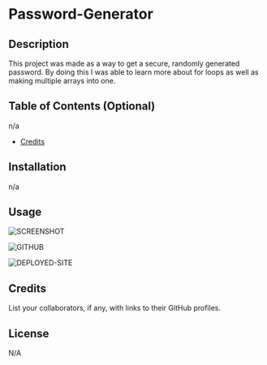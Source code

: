 # Password-Generator

## Description

This project was made as a way to get a secure, randomly generated password. By doing this I was able to learn more about for loops as well as making multiple arrays into one.



## Table of Contents (Optional)

n/a

- [Credits](#credits)

## Installation

n/a
## Usage

![SCREENSHOT](Assets/images/Password-generator-sreenshot.jpg)

![GITHUB](https://github.com/Derricklaff/Password-Generator)

![DEPLOYED-SITE](https://derricklaff.github.io/Password-Generator/)
## Credits

List your collaborators, if any, with links to their GitHub profiles.

## License

N/A